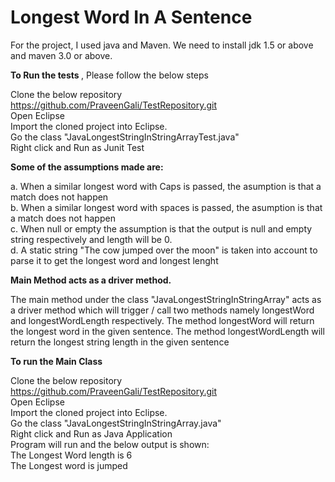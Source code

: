 <H1>Longest Word In A Sentence </H1>

For the project, I used java and Maven. We need to install jdk 1.5 or above and maven 3.0 or above.</br>

<b> To Run the tests </b>, Please follow the below steps </br>


Clone the below repository  <br>
https://github.com/PraveenGali/TestRepository.git <br>
Open Eclipse  </br>
Import the cloned project into Eclipse. </br>
Go the class "JavaLongestStringInStringArrayTest.java" </br>
Right click and Run as Junit Test </br>

<b> Some of the assumptions made are: </b> </br>

  a. When a similar longest word with Caps is passed, the asumption is that a match does not happen </br> 
  b. When a similar longest word with spaces is passed, the asumption is that a match does not happen </br>
  c. When null or empty the assumption is that the output is null and empty string respectively and length will be 0. </br>
  d. A static string "The cow jumped over the moon" is taken into account to parse it to get the longest word and longest lenght <br>
  
<b> Main Method acts as a driver method. </b> </br>  
  
The main method under the class "JavaLongestStringInStringArray" acts as a driver method which will trigger / call two methods
namely longestWord and longestWordLength respectively. The method longestWord will return the longest word in the given sentence.
The method longestWordLength will return the longest string length in the given sentence

<b> To run the Main Class </b> </br>

Clone the below repository  <br>
https://github.com/PraveenGali/TestRepository.git <br>
Open Eclipse  </br>
Import the cloned project into Eclipse. </br>
Go the class "JavaLongestStringInStringArray.java" </br>
Right click and Run as Java Application </br>
Program will run and the below output is shown: </br>
The Longest Word length is 6 </br>
The Longest word is jumped </br>

